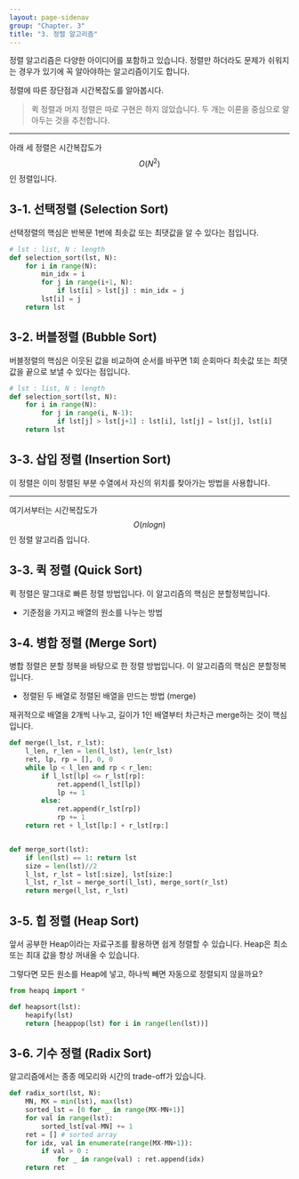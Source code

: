 ```yaml
---
layout: page-sidenav
group: "Chapter. 3"
title: "3. 정렬 알고리즘"
---
```


정렬 알고리즘은 다양한 아이디어를 포함하고 있습니다.
정렬만 하더라도 문제가 쉬워지는 경우가 있기에 꼭 알아야하는 알고리즘이기도 합니다.

정렬에 따른 장단점과 시간복잡도를 알아봅시다.

> 퀵 정렬과 머지 정렬은 따로 구현은 하지 않았습니다. 두 개는 이론을 중심으로 알아두는 것을 추천합니다.

---

아래 세 정렬은 시간복잡도가 $$O(N^2)$$ 인 정렬입니다.

## 3-1. 선택정렬 (Selection Sort)

선택정렬의 핵심은 반복문 1번에 최솟값 또는 최댓값을 알 수 있다는 점입니다.

``` python
# lst : list, N : length
def selection_sort(lst, N):
    for i in range(N):
        min_idx = i
        for j in range(i+1, N):
            if lst[i] > lst[j] : min_idx = j
        lst[i] = j
    return lst
```

## 3-2. 버블정렬 (Bubble Sort)

버블정렬의 핵심은 이웃된 값을 비교하여 순서를 바꾸면 1회 순회마다 최솟값 또는 최댓값을 끝으로 보낼 수 있다는 점입니다.

``` python
# lst : list, N : length
def selection_sort(lst, N):
    for i in range(N):
        for j in range(i, N-1):
            if lst[j] > lst[j+1] : lst[i], lst[j] = lst[j], lst[i]
    return lst
```

## 3-3. 삽입 정렬 (Insertion Sort)

이 정렬은 이미 정렬된 부분 수열에서 자신의 위치를 찾아가는 방법을 사용합니다.

---

여기서부터는 시간복잡도가 $$O(nlogn)$$인 정렬 알고리즘 입니다.

## 3-3. 퀵 정렬 (Quick Sort)

퀵 정렬은 말그대로 빠른 정렬 방법입니다. 이 알고리즘의 핵심은 분할정복입니다.

- 기준점을 가지고 배열의 원소를 나누는 방법

## 3-4. 병합 정렬 (Merge Sort)

병합 정렬은 분할 정복을 바탕으로 한 정렬 방법입니다. 이 알고리즘의 핵심은 분할정복입니다.

- 정렬된 두 배열로 정렬된 배열을 만드는 방법 (merge)

재귀적으로 배열을 2개씩 나누고, 길이가 1인 배열부터 차근차근 merge하는 것이 핵심입니다.

``` py
def merge(l_lst, r_lst):
    l_len, r_len = len(l_lst), len(r_lst)
    ret, lp, rp = [], 0, 0
    while lp < l_len and rp < r_len:
        if l_lst[lp] <= r_lst[rp]:
            ret.append(l_lst[lp])
            lp += 1
        else:
            ret.append(r_lst[rp])
            rp += 1
    return ret + l_lst[lp:] + r_lst[rp:]


def merge_sort(lst):
    if len(lst) == 1: return lst
    size = len(lst)//2
    l_lst, r_lst = lst[:size], lst[size:]
    l_lst, r_lst = merge_sort(l_lst), merge_sort(r_lst)
    return merge(l_lst, r_lst)
```

## 3-5. 힙 정렬 (Heap Sort)

앞서 공부한 Heap이라는 자료구조를 활용하면 쉽게 정렬할 수 있습니다. 
Heap은 최소 또는 최대 값을 항상 꺼내올 수 있습니다.

그렇다면 모든 원소를 Heap에 넣고, 하나씩 빼면 자동으로 정렬되지 않을까요?

``` py
from heapq import *

def heapsort(lst):
    heapify(lst)
    return [heappop(lst) for i in range(len(lst))]
```


## 3-6. 기수 정렬 (Radix Sort)

알고리즘에서는 종종 메모리와 시간의 trade-off가 있습니다.

``` python
def radix_sort(lst, N):
    MN, MX = min(lst), max(lst)
    sorted_lst = [0 for _ in range(MX-MN+1)]
    for val in range(lst):
        sorted_lst[val-MN] += 1
    ret = [] # sorted array
    for idx, val in enumerate(range(MX-MN+1)):
        if val > 0 : 
            for _ in range(val) : ret.append(idx)
    return ret
```